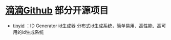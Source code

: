 # [滴滴Github](https://github.com/didi) 部分开源项目

* [tinyid](https://github.com/didi/tinyid) ：ID Generator id生成器 分布式id生成系统，简单易用、高性能、高可用的id生成系统